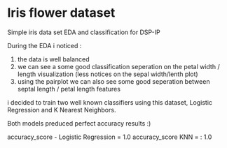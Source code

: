 # Iris flower dataset
Simple iris data set EDA and classification for DSP-IP

During the EDA i noticed :
1. the data is well balanced 
2. we can see a some good classification seperation on the petal width / length visualization (less notices on the sepal width/lenth plot)
3. using the pairplot we can also see some good seperation between septal length / petal length features

i decided to train two well known classifiers using this dataset, Logistic Regression and K Nearest Neighbors.

Both models preduced perfect accuracy results :)

accuracy_score - Logistic Regression =  1.0
accuracy_score KNN = : 1.0
